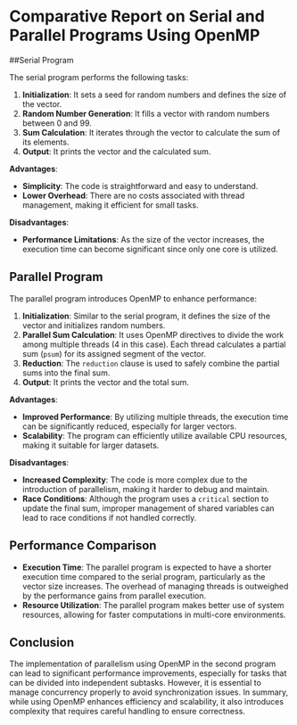 # Comparative Report on Serial and Parallel Programs Using OpenMP

##Serial Program

The serial program performs the following tasks:

1. **Initialization**: It sets a seed for random numbers and defines the size of the vector.
2. **Random Number Generation**: It fills a vector with random numbers between 0 and 99.
3. **Sum Calculation**: It iterates through the vector to calculate the sum of its elements.
4. **Output**: It prints the vector and the calculated sum.

**Advantages**:
- **Simplicity**: The code is straightforward and easy to understand.
- **Lower Overhead**: There are no costs associated with thread management, making it efficient for small tasks.

**Disadvantages**:
- **Performance Limitations**: As the size of the vector increases, the execution time can become significant since only one core is utilized.

## Parallel Program

The parallel program introduces OpenMP to enhance performance:

1. **Initialization**: Similar to the serial program, it defines the size of the vector and initializes random numbers.
2. **Parallel Sum Calculation**: It uses OpenMP directives to divide the work among multiple threads (4 in this case). Each thread calculates a partial sum (`psum`) for its assigned segment of the vector.
3. **Reduction**: The `reduction` clause is used to safely combine the partial sums into the final sum.
4. **Output**: It prints the vector and the total sum.

**Advantages**:
- **Improved Performance**: By utilizing multiple threads, the execution time can be significantly reduced, especially for larger vectors.
- **Scalability**: The program can efficiently utilize available CPU resources, making it suitable for larger datasets.

**Disadvantages**:
- **Increased Complexity**: The code is more complex due to the introduction of parallelism, making it harder to debug and maintain.
- **Race Conditions**: Although the program uses a `critical` section to update the final sum, improper management of shared variables can lead to race conditions if not handled correctly.

## Performance Comparison

- **Execution Time**: The parallel program is expected to have a shorter execution time compared to the serial program, particularly as the vector size increases. The overhead of managing threads is outweighed by the performance gains from parallel execution.
- **Resource Utilization**: The parallel program makes better use of system resources, allowing for faster computations in multi-core environments.

## Conclusion

The implementation of parallelism using OpenMP in the second program can lead to significant performance improvements, especially for tasks that can be divided into independent subtasks. However, it is essential to manage concurrency properly to avoid synchronization issues. In summary, while using OpenMP enhances efficiency and scalability, it also introduces complexity that requires careful handling to ensure correctness.
